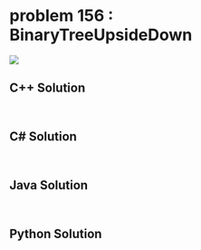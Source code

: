 
# problem 156 : BinaryTreeUpsideDown

<img src="https://github.com/Peefy/PeefyLeetCode/blob/master/doc/101-200/156.BinaryTreeUpsideDown/problem.png"/>

## C++ Solution

```c++



```

## C# Solution

```csharp



```

## Java Solution

```java



```

## Python Solution

```python



```


